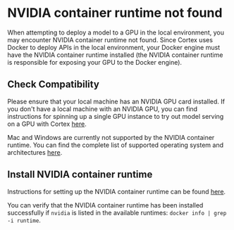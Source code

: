 # NVIDIA container runtime not found

When attempting to deploy a model to a GPU in the local environment, you may encounter NVIDIA container runtime not found. Since Cortex uses Docker to deploy APIs in the local environment, your Docker engine must have the NVIDIA container runtime installed (the NVIDIA container runtime is responsible for exposing your GPU to the Docker engine).

## Check Compatibility

Please ensure that your local machine has an NVIDIA GPU card installed. If you don't have a local machine with an NVIDIA GPU, you can find instructions for spinning up a single GPU instance to try out model serving on a GPU with Cortex [here](../guides/single-node-deployment.md).

Mac and Windows are currently not supported by the NVIDIA container runtime. You can find the complete list of supported operating system and architectures [here](https://nvidia.github.io/nvidia-container-runtime/).

## Install NVIDIA container runtime

Instructions for setting up the NVIDIA container runtime can be found [here](https://github.com/NVIDIA/nvidia-container-runtime#installation).

You can verify that the NVIDIA container runtime has been installed successfully if `nvidia` is listed in the available runtimes: `docker info | grep -i runtime`.
